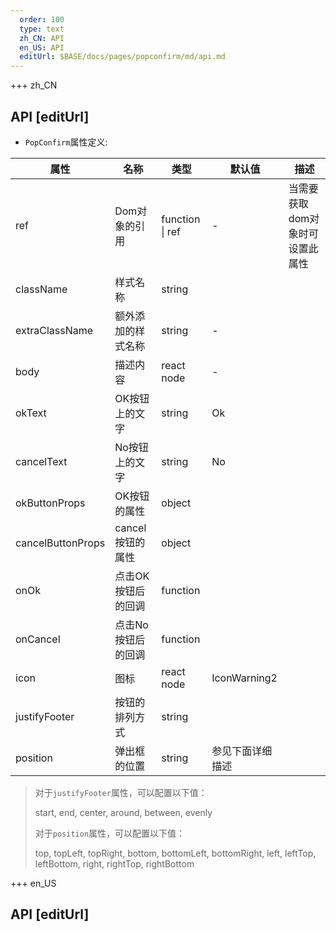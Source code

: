 ```yaml
---   
  order: 100
  type: text
  zh_CN: API
  en_US: API
  editUrl: $BASE/docs/pages/popconfirm/md/api.md
---      
```


+++  zh_CN
## API [editUrl]    

- <Code>PopConfirm</Code>属性定义:

| 属性 | 名称 | 类型 | 默认值 | 描述 |
| --- | --- | --- | --- | --- |
| ref | Dom对象的引用 | function \| ref | - | 当需要获取dom对象时可设置此属性 |
| className | 样式名称 | string |  |  |
| extraClassName | 额外添加的样式名称 | string | - |  |
| body | 描述内容 | react node | - |  |
| okText | OK按钮上的文字 | string | Ok |  |
| cancelText | No按钮上的文字 | string | No |  |
| okButtonProps | OK按钮的属性 | object |   |  |
| cancelButtonProps | cancel按钮的属性 | object |   |  |
| onOk | 点击OK按钮后的回调 | function |   |  |
| onCancel | 点击No按钮后的回调 | function |   |  |
| icon | 图标 | react node |  IconWarning2 |  |
| justifyFooter | 按钮的排列方式 | string |   |  |
| position | 弹出框的位置 | string | 参见下面详细描述  |  |

<Blockquote>
    
对于<Code>justifyFooter</Code>属性，可以配置以下值： 
          
<Hcode>start, end, center, around, between, evenly</Hcode>  

对于<Code>position</Code>属性，可以配置以下值：     
      
<Hcode>top, topLeft, topRight, bottom, bottomLeft, bottomRight,
left, leftTop, leftBottom, right, rightTop, rightBottom</Hcode>  
   
</Blockquote>


+++ en_US
## API [editUrl]     

